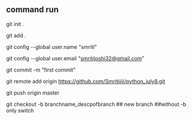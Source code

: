 ## command run 

git init .  

git add .

git config --global user.name "smriti"

git config --global user.email "smritijoshi32@gmail.com"

git commit -m "first commit"

git remote add origin https://github.com/Smritiiiii/python_july8.git

git push origin master 

git checkout -b branchname_descpofbranch       ## new branch   ##without -b only switch 

